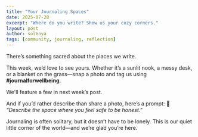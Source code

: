 ```yaml
---
title: "Your Journaling Spaces"
date: 2025-07-28
excerpt: "Where do you write? Show us your cozy corners."
layout: post
author: solenya
tags: [community, journaling, reflection]
---
```


There’s something sacred about the places we write.

This week, we’d love to see yours. Whether it’s a sunlit nook, a messy desk, or a blanket on the grass—snap a photo and tag us using **#journalforwellbeing**.

We'll feature a few in next week’s post.

And if you’d rather describe than share a photo, here’s a prompt:
📓 *“Describe the space where you feel safe to be honest.”*

Journaling is often solitary, but it doesn’t have to be lonely. This is our quiet little corner of the world—and we’re glad you’re here.
